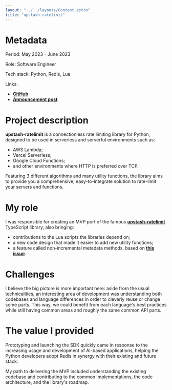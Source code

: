 ```yaml
---
layout: "../../layouts/Content.astro"
title: "upstash-ratelimit"
---
```


# Metadata

Period: May 2023 - June 2023

Role: Software Engineer

Tech stack: Python, Redis, Lua

Links:

- [**GitHub**](https://github.com/upstash/ratelimit-python)
- [**Announcement post**](https://upstash.com/blog/announcing-ratelimit-python)

# Project description

**upstash-ratelimit** is a connectionless rate limiting library for Python, designed to be used in serverless and serverful environments such as:

- AWS Lambda;
- Vercel Serverless;
- Google Cloud Functions;
- and other environments where HTTP is preferred over TCP.

Featuring 3 different algorithms and many utility functions, the library aims to provide you a comprehensive, easy-to-integrate solution to rate-limit your servers and functions.

# My role

I was responsible for creating an MVP port of the famous [**upstash-ratelimit**](https://github.com/upstash/ratelimit) TypeScript library, also bringing:

- contributions to the Lua scripts the libraries depend on;
- a new code design that made it easier to add new utility functions;
- a feature called non-incremental metadata methods, based on [**this issue**](https://github.com/upstash/ratelimit/issues/17).

# Challenges

I believe the big picture is more important here: aside from the usual technicalities, an interesting area of development was understanding both codebases and language differences in order to cleverly reuse or change some parts. This way, we could benefit from each language's best practices while still having common areas and roughly the same common API parts.

# The value I provided

Prototyping and launching the SDK quickly came in response to the increasing usage and development of AI-based applications, helping the Python developers adopt Redis in synergy with their existing and future stack.

My path to delivering the MVP included understanding the existing codebase and contributing to the common implementations, the code architecture, and the library's roadmap.
